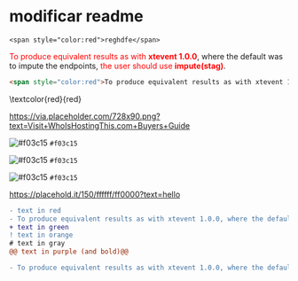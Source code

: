 # modificar readme
`<span style="color:red">reghdfe</span>`

<span style="color:red">To produce equivalent results as with **xtevent 1.0.0**</span>, where the default was to impute the endpoints, <span style="color:red">the user should use **impute(stag)**</span>.

```html
<span style="color:red">To produce equivalent results as with xtevent 1.0.0, where the default was to impute the endpoints, the user should use impute(stag)</span>.
```

\textcolor{red}{red}

https://via.placeholder.com/728x90.png?text=Visit+WhoIsHostingThis.com+Buyers+Guide


 ![#f03c15](https://via.placeholder.com/15/f03c15/f03c15.png) `#f03c15`
 
  ![#f03c15](https://via.placeholder.com/15/f03c15/f03c15.png) `#f03c15`
  
  ![#f03c15](https://via.placeholder.com/15/f03c15/?text=hello.png) `#f03c15`

https://placehold.it/150/ffffff/ff0000?text=hello

```diff
- text in red
- To produce equivalent results as with xtevent 1.0.0, where the default was to impute the endpoints, the user should use impute(stag).
+ text in green
! text in orange
# text in gray
@@ text in purple (and bold)@@
```
```diff
- To produce equivalent results as with xtevent 1.0.0, where the default was to impute the endpoints, the user should use impute(stag).
```
